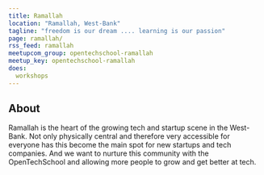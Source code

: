 ```yaml
---
title: Ramallah
location: "Ramallah, West-Bank"
tagline: "freedom is our dream .... learning is our passion"
page: ramallah/
rss_feed: ramallah
meetupcom_group: opentechschool-ramallah
meetup_key: opentechschool-ramallah
does:
  workshops
---
```


## About

Ramallah is the heart of the growing tech and startup scene in the West-Bank.
Not only physically central and therefore very accessible for everyone has
this become the main spot for new startups and tech companies.
And we want to nurture this community with the OpenTechSchool and
allowing more people to grow and get better at tech.

